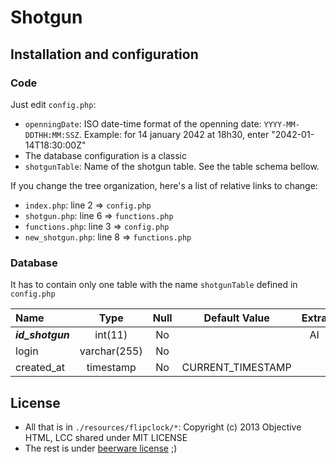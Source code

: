 # Shotgun

## Installation and configuration
### Code
Just edit `config.php`:
- `openningDate`: ISO date-time format of the openning date: `YYYY-MM-DDTHH:MM:SSZ`. Example: for 14 january 2042 at 18h30, enter "2042-01-14T18:30:00Z"
- The database configuration is a classic
- `shotgunTable`: Name of the shotgun table. See the table schema bellow.

If you change the tree organization, here's a list of relative links to change:
- `index.php`: line 2 => `config.php`
- `shotgun.php`: line 6 => `functions.php`
- `functions.php`: line 3 => `config.php`
- `new_shotgun.php`: line 8 => `functions.php`

### Database

It has to contain only one table with the name `shotgunTable` defined in `config.php`

|  Name             | Type         | Null | Default Value      | Extra |
| :---------------- | :----------: | :--: | :----------------: | :---: |
| ***id\_shotgun*** |   int(11)    | No   |                    | AI    |
| login             | varchar(255) | No   |                    |       |
| created\_at       |  timestamp   | No   | CURRENT\_TIMESTAMP |       |




## License
- All that is in `./resources/flipclock/*`: Copyright (c) 2013 Objective HTML, LCC shared under MIT LICENSE
- The rest is under [beerware license](https://en.wikipedia.org/wiki/Beerware) ;)